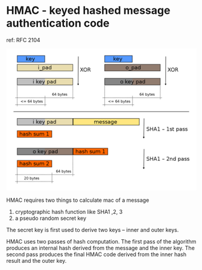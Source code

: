 # HMAC - keyed hashed message authentication code
ref: RFC 2104

![hmac](images/SHA1hmac.png)

HMAC requires two things to calculate mac of a message
1. cryptographic hash function like SHA1 ,2, 3
2. a pseudo random secret key


The secret key is first used to derive two keys – inner and outer keys.

HMAC uses two passes of hash computation. The first pass of the algorithm produces an internal hash derived from the message and the inner key. The second pass produces the final HMAC code derived from the inner hash result and the outer key.